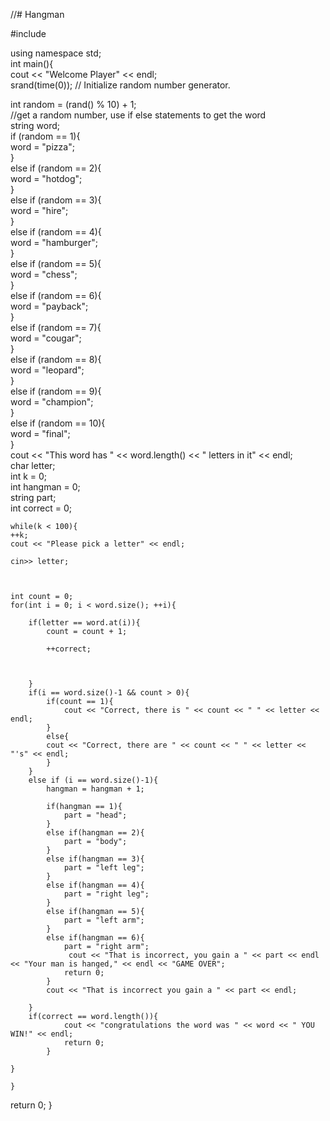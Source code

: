 //# Hangman 


#include <iostream>  
  
   
using namespace std;   
int main(){  
cout << "Welcome Player" << endl;  
srand(time(0)); // Initialize random number generator.  
   
int random = (rand() % 10) + 1;  
//get a random number, use if else statements to get the word  
string word;  
    if (random == 1){  
        word = "pizza";  
    }  
    else if (random == 2){  
        word = "hotdog";  
    }  
    else if (random == 3){  
        word = "hire";  
    }  
    else if (random == 4){  
        word = "hamburger";  
    }  
    else if (random == 5){  
        word = "chess";  
    }  
    else if (random == 6){  
        word = "payback";  
    }  
    else if (random == 7){  
        word = "cougar";  
    }  
    else if (random == 8){  
        word = "leopard";  
    }  
    else if (random == 9){  
        word = "champion";  
    }  
    else if (random == 10){  
        word = "final";  
    }  
    cout << "This word has " << word.length() << " letters in it" << endl;  
    char letter;  
    int k = 0;  
    int hangman = 0;  
    string part;  
    int correct = 0;  
    
    while(k < 100){ 
    ++k; 
    cout << "Please pick a letter" << endl; 
    
    cin>> letter; 
    
    
    
    int count = 0; 
    for(int i = 0; i < word.size(); ++i){ 
                                    
        if(letter == word.at(i)){ 
            count = count + 1; 
             
            ++correct; 
            
        
            
        } 
        if(i == word.size()-1 && count > 0){ 
            if(count == 1){ 
                cout << "Correct, there is " << count << " " << letter << endl; 
            } 
            else{ 
            cout << "Correct, there are " << count << " " << letter << "'s" << endl; 
            } 
        } 
        else if (i == word.size()-1){ 
            hangman = hangman + 1; 
            
            if(hangman == 1){ 
                part = "head"; 
            } 
            else if(hangman == 2){ 
                part = "body"; 
            } 
            else if(hangman == 3){ 
                part = "left leg"; 
            } 
            else if(hangman == 4){ 
                part = "right leg"; 
            } 
            else if(hangman == 5){ 
                part = "left arm"; 
            } 
            else if(hangman == 6){ 
                part = "right arm"; 
                 cout << "That is incorrect, you gain a " << part << endl << "Your man is hanged," << endl << "GAME OVER"; 
                return 0; 
            } 
            cout << "That is incorrect you gain a " << part << endl; 
            
        } 
        if(correct == word.length()){ 
                cout << "congratulations the word was " << word << " YOU WIN!" << endl; 
                return 0; 
            } 
        
    }    
        
    } 

return 0; 
} 
